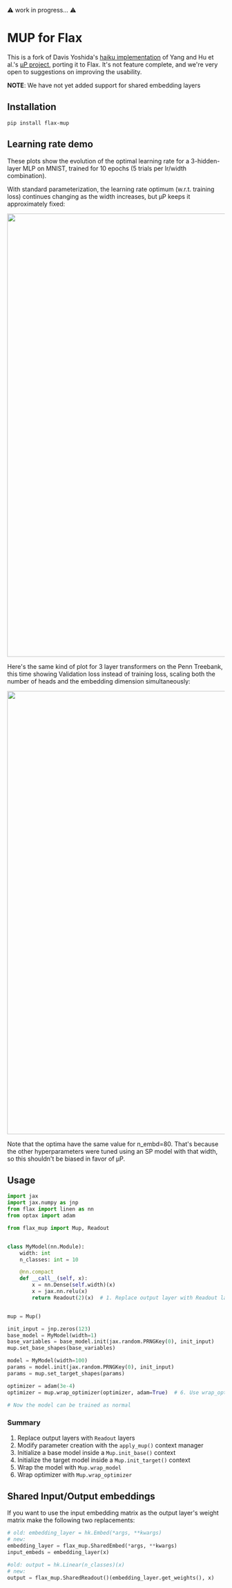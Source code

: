 ⚠ work in progress... ⚠

# MUP for Flax

This is a fork of Davis Yoshida's [haiku implementation](https://github.com/davisyoshida/haiku-mup) of Yang and Hu et al.'s [μP project](https://github.com/microsoft/mup), porting it to Flax.
It's not feature complete, and we're very open to suggestions on improving the usability.

**NOTE**: We have not yet added support for shared embedding layers

## Installation

```
pip install flax-mup
```

## Learning rate demo
These plots show the evolution of the optimal learning rate for a 3-hidden-layer MLP on MNIST, trained for 10 epochs (5 trials per lr/width combination).

With standard parameterization, the learning rate optimum (w.r.t. training loss) continues changing as the width increases, but μP keeps it approximately fixed:

<img src="https://github.com/davisyoshida/haiku-mup/blob/master/figures/combined.png?raw=True" width="1024" />

Here's the same kind of plot for 3 layer transformers on the Penn Treebank, this time showing Validation loss instead of training loss, scaling both the number of heads and the embedding dimension simultaneously:

<img src="https://github.com/davisyoshida/haiku-mup/blob/master/figures/ptb_combined.png?raw=True" width="1024" />

Note that the optima have the same value for n_embd=80. That's because the other hyperparameters were tuned using an SP model with that width, so this shouldn't be biased in favor of μP.

## Usage

```python
import jax
import jax.numpy as jnp
from flax import linen as nn
from optax import adam

from flax_mup import Mup, Readout


class MyModel(nn.Module):
    width: int
    n_classes: int = 10

    @nn.compact
    def __call__(self, x):
        x = nn.Dense(self.width)(x)
        x = jax.nn.relu(x)
        return Readout(2)(x)  # 1. Replace output layer with Readout layer


mup = Mup()

init_input = jnp.zeros(123)
base_model = MyModel(width=1)
base_variables = base_model.init(jax.random.PRNGKey(0), init_input)
mup.set_base_shapes(base_variables)

model = MyModel(width=100)
params = model.init(jax.random.PRNGKey(0), init_input)
params = mup.set_target_shapes(params)

optimizer = adam(3e-4)
optimizer = mup.wrap_optimizer(optimizer, adam=True)  # 6. Use wrap_optimizer to get layer specific learning rates

# Now the model can be trained as normal

```
### Summary
1. Replace output layers with `Readout` layers
2. Modify parameter creation with the `apply_mup()` context manager
3. Initialize a base model inside a `Mup.init_base()` context
4. Initialize the target model inside a `Mup.init_target()` context
5. Wrap the model with `Mup.wrap_model`
6. Wrap optimizer with `Mup.wrap_optimizer`

## Shared Input/Output embeddings
If you want to use the input embedding matrix as the output layer's weight matrix make the following two replacements:

```python
# old: embedding_layer = hk.Embed(*args, **kwargs)
# new:
embedding_layer = flax_mup.SharedEmbed(*args, **kwargs)
input_embeds = embedding_layer(x)

#old: output = hk.Linear(n_classes)(x)
# new:
output = flax_mup.SharedReadout()(embedding_layer.get_weights(), x) 
```
